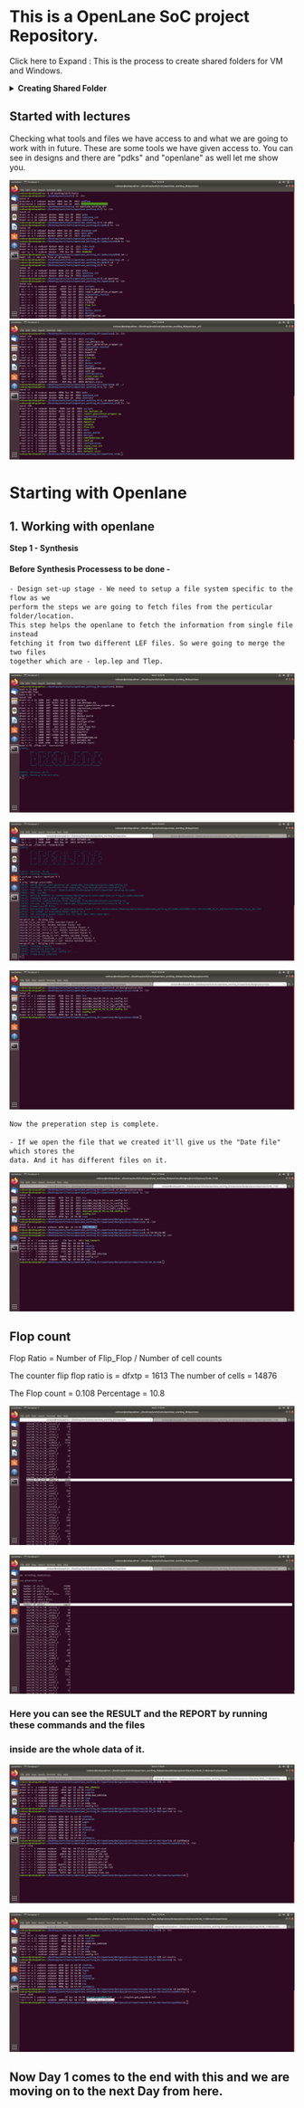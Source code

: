 # This is a OpenLane SoC project Repository.

Click here to Expand : This is the process to create shared folders for VM and Windows.
<details>
  <summary><b>Creating Shared Folder</b></summary>

  ## Setting Up Shared Folder Between Windows and Linux VirtualBox

While working on my RISC-V SoC project in the Linux VirtualBox environment, I needed to share screenshots and files from my Linux VM to my Windows system. Here’s exactly what I did, step by step:

1. __Creating a Shared Folder in Windows__

   
    First, I created a separate folder in my Windows system to keep things organized and avoid mixing with other screenshots.
    I planned to use this folder whenever I wanted to move files between Linux and Windows — not just for OpenLAN, but for other Linux-related tasks too.
    ![Alt text](images/Sf-ss1.png)


2. __Configuring Shared Folder in VirtualBox Settings__
   

    Then, I configured this folder as a shared folder in VirtualBox:
    I completely powered off the virtual machine (not saved state).
    Then I opened VirtualBox > Settings > Shared Folders for my VM and added the Folder.
    ![Alt text](images/Sf-s1.png)
    
    here you will click on the small "plus file" icon on the right
    ![Alt text](images/Sf-s2.png)
    
    Then do the simple process to create the folder 
    "MAKE SURE YOUR VM IS COMPLETELY SWITCHED OFF AND NOT IN SAVED STATE"

    ![Alt text](images/Sf-s3.png)

    Just click ok and there you go.

    ![Alt text](images/SF-img.png)
     As you can see there is a folder named shared folder.

#### Upto this everything should be easy : Next if the problem occurs as it did in mine.

3. __Booting into Linux & Checking the Folder__


    I added the folder but i wasn't been able to see it in my linux windows 
    SO i used this command to create the directory but it failed by saying file already exist.
    To proceed further i needed to make sure that VirtualBox Guest Additions are installed in my Linux VM. This is necessary for shared folders to work.

    Then i used this commands:
    sudo apt update
    sudo apt install virtualbox-guest-utils
    Reboot the Virtual Machine: After installation, reboot your Linux VM by typing:
    sudo reboot
    
    After starting the Linux VM again, I ran:
    ![Alt text](linux_images/img4.png)
    ![Alt text](linux_images/img3.png)


4. __Fixing the Permission Denied Issue__


    After that process i got the folder running in my linux but it was denying the permission when i tried to move the screenshot in that folder
    ![Alt text](linux_images/img2.png)
    So I had to run "sudo usermod -aG vboxsf $USER" this is the command to become the user and access the folder. I dont have the whole process as in forgot to take the SS. But all you need is COMMAND.
    ![Alt text](linux_images/img1.png)

    Then i used "sudo reboot"
    to reboot the server and make it properly work


5. __Accessing the Shared Folder and Copying Files__


    And all set now i can access my linux files in my WINDOWS as well.
    ![Alt text](linux_images/img5.png)

    SO This is how i created the shared folders for my conveninvce i just shared it, so if anyone wants to do it in future they can atleast have something to refer.

</details>


## Started with lectures 

Checking what tools and files we have access to and what we are going to work with in future. 
These are some tools we have given access to. You can see in designs and there are "pdks" and "openlane" as well let me show you. 

![Alt text](linux_images/lec1-img1.png)
![Alt text](linux_images/lec1-img2.png)


# Starting with Openlane

## __1. Working with openlane__

__Step 1 - Synthesis__

#### Before Synthesis Processess to be done -

    - Design set-up stage - We need to setup a file system specific to the flow as we
    perform the steps we are going to fetch files from the perticular folder/location. 
    This step helps the openlane to fetch the information from single file instead
    fetching it from two different LEF files. So were going to merge the two files
    together which are - lep.lep and Tlep.

![Alt text](linux_images/Day1-sec3-lec2-img1.png)

![Alt text](linux_images/Day1-sec3-lec2-img2.png)

![Alt text](linux_images/Day1-sec3-lec2-img3.png)

    Now the preperation step is complete.

    - If we open the file that we created it'll give us the "Date file" which stores the
    data. And it has different files on it.

![Alt text](linux_images/Day1-sec3-lec3-img1.png)


## Flop count 

Flop Ratio = Number of Flip_Flop / Number of cell counts

The counter flip flop ratio is = dfxtp = 1613
The number of cells = 14876

The Flop count = 0.108
Percentage = 10.8

![Alt text](linux_images/D1-Sk3-Lec5-img1.png)

![Alt text](linux_images/D1-Sk3-Lec5-img2.png)

### Here you can see the RESULT and the REPORT by running these commands and the files 
### inside are the whole data of it. 

![Alt text](linux_images/D1-Sk3-Lec5-img3.png)

![Alt text](linux_images/D1-Sk3-Lec5-img4.png)

## Now Day 1 comes to the end with this and we are moving on to the next Day from here.
